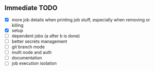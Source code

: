 ## Immediate TODO

- [x] more job details when printing job stuff, especially when removing or killing
- [x] setup
- [ ] dependent jobs (a after b is done)
- [ ] better secrets management
- [ ] git branch mode
- [ ] multi node and auth
- [ ] documentation
- [ ] job execution isolation
